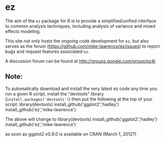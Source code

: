 # ez

The aim of the `ez` package for R is to provide a simplified/unified interface to common analysis techniques, including analysis of variance and mixed effects modeling. 

This site not only hosts the ongoing code development for `ez`, but also serves as the forum (https://github.com/mike-lawrence/ez/issues) to report bugs and request features associated `ez`.

A discussion forum can be found at http://groups.google.com/group/ez4r

## Note:

To automatically download and install the very latest ez code any time you run a given R script, install the "devtools" library (`install.packages('devtools')`) then put the following at the top of your script:
    library(devtools)
    install_github('ggplot2','hadley')
    install_github('ez','mike-lawrence')   

The above will change to
    library(devtools)
    install_github('ggplot2','hadley')
    install_github('ez','mike-lawrence')   

as soon as ggplot2 v0.9.0 is available on CRAN (March 1, 2012?)


